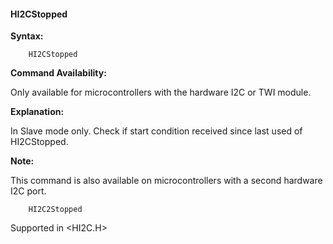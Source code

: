 <div class="section">

<div class="titlepage">

<div>

<div>

#### <span id="_hi2cstopped"></span>HI2CStopped

</div>

</div>

</div>

<span class="strong">**Syntax:**</span>

``` screen
    HI2CStopped
```

<span class="strong">**Command Availability:**</span>

Only available for microcontrollers with the hardware I2C or TWI module.

<span class="strong">**Explanation:**</span>

In Slave mode only. Check if start condition received since last used of
HI2CStopped.

<span class="strong">**Note:**</span>

This command is also available on microcontrollers with a second
hardware I2C port.

``` screen
    HI2C2Stopped
```

Supported in &lt;HI2C.H&gt;

</div>
